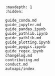 ```{include} ../README.md
```

```{toctree}
:maxdepth: 1
:hidden:

guide_conda.md
guide_jupyter.md
guide_pandas.ipynb
guide_pathlib.ipynb
guide_pathlib.md
guide_plotting.ipynb
guide_pyqgis.ipynb
guide_regex.ipynb
changelog.md
contributing.md
conduct.md
autoapi/index
```